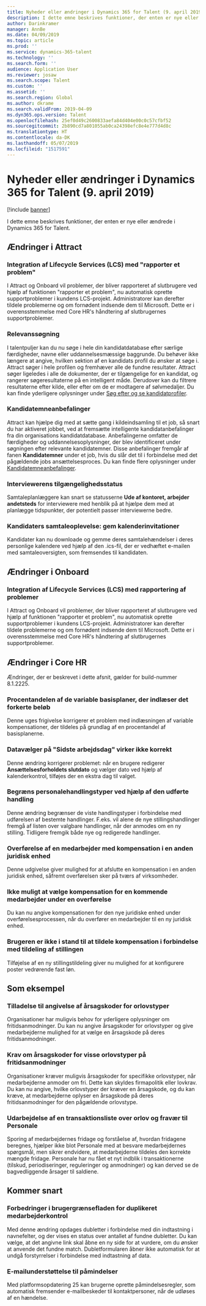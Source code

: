 ```yaml
---
title: Nyheder eller ændringer i Dynamics 365 for Talent (9. april 2019)
description: I dette emne beskrives funktioner, der enten er nye eller ændrede i Microsoft Dynamics 365 for Talent.
author: Darinkramer
manager: AnnBe
ms.date: 04/09/2019
ms.topic: article
ms.prod: ''
ms.service: dynamics-365-talent
ms.technology: ''
ms.search.form: ''
audience: Application User
ms.reviewer: josaw
ms.search.scope: Talent
ms.custom: ''
ms.assetid: ''
ms.search.region: Global
ms.author: dkrame
ms.search.validFrom: 2019-04-09
ms.dyn365.ops.version: Talent
ms.openlocfilehash: 25ef0d49c2600833aefa84d404e00c0c57cfbf52
ms.sourcegitcommit: 2b890cd7a801055ab0ca24398efc8e4e777d4d8c
ms.translationtype: HT
ms.contentlocale: da-DK
ms.lasthandoff: 05/07/2019
ms.locfileid: "1517591"
---
```

# <a name="whats-new-or-changed-in-dynamics-365-for-talent-april-9-2019"></a>Nyheder eller ændringer i Dynamics 365 for Talent (9. april 2019)

[!include [banner](includes/banner.md)]

I dette emne beskrives funktioner, der enten er nye eller ændrede i Dynamics 365 for Talent.

## <a name="changes-in-attract"></a>Ændringer i Attract

### <a name="lifecycle-services-lcs-integration-with-report-a-problem"></a>Integration af Lifecycle Services (LCS) med "rapporter et problem"
I Attract og Onboard vil problemer, der bliver rapporteret af slutbrugere ved hjælp af funktionen "rapporter et problem", nu automatisk oprette supportproblemer i kundens LCS-projekt. Administratorer kan derefter tildele problemerne og om fornødent indsende dem til Microsoft. Dette er i overensstemmelse med Core HR's håndtering af slutbrugernes supportproblemer.

### <a name="relevance-search"></a>Relevanssøgning
I talentpuljer kan du nu søge i hele din kandidatdatabase efter særlige færdigheder, navne eller uddannelsesmæssige baggrunde. Du behøver ikke længere at angive, hvilken sektion af en kandidats profil du ønsker at søge i. Attract søger i hele profilen og fremhæver alle de fundne resultater. Attract søger ligeledes i alle de dokumenter, der er tilgængelige for en kandidat, og rangerer søgeresultaterne på en intelligent måde. Derudover kan du filtrere resultaterne efter kilde, eller efter om de er modtagere af sølvmedaljer. Du kan finde yderligere oplysninger under [Søg efter og se kandidatprofiler](https://docs.microsoft.com/en-us/dynamics365/unified-operations/talent/attract-talent-pools#search-and-view-candidate-profiles).

### <a name="prospect-recommendations"></a>Kandidatemneanbefalinger
Attract kan hjælpe dig med at sætte gang i kildeindsamling til et job, så snart du har aktiveret jobbet, ved at fremsætte intelligente kandidatanbefalinger fra din organisations kandidatdatabase. Anbefalingerne omfatter de færdigheder og uddannelsesoplysninger, der blev identificeret under søgningen efter relevante kandidatemner. Disse anbefalinger fremgår af fanen **Kandidatemner** under et job, hvis du slår det til i forbindelse med det pågældende jobs ansættelsesproces. Du kan finde flere oplysninger under [Kandidatemneanbefalinger](https://docs.microsoft.com/en-us/dynamics365/unified-operations/talent/intelligent-recommendations#prospect-recommendations).

### <a name="interviewer-availability-statuses"></a>Interviewerens tilgængelighedsstatus
Samtaleplanlæggere kan snart se statusserne **Ude af kontoret, arbejder andetsteds** for interviewere med henblik på at hjælpe dem med at planlægge tidspunkter, der potentielt passer interviewerne bedre.

### <a name="candidate-interview-experience-save-calendar-invites"></a>Kandidaters samtaleoplevelse: gem kalenderinvitationer
Kandidater kan nu downloade og gemme deres samtalehændelser i deres personlige kalendere ved hjælp af den .ics-fil, der er vedhæftet e-mailen med samtaleoversigten, som fremsendes til kandidaten.

## <a name="changes-in-onboard"></a>Ændringer i Onboard

### <a name="lifecycle-services-lcs-integration-with-report-a-problem"></a>Integration af Lifecycle Services (LCS) med rapportering af problemer
I Attract og Onboard vil problemer, der bliver rapporteret af slutbrugere ved hjælp af funktionen "rapporter et problem", nu automatisk oprette supportproblemer i kundens LCS-projekt. Administratorer kan derefter tildele problemerne og om fornødent indsende dem til Microsoft. Dette er i overensstemmelse med Core HR's håndtering af slutbrugernes supportproblemer.

## <a name="changes-in-core-hr"></a>Ændringer i Core HR
Ændringer, der er beskrevet i dette afsnit, gælder for build-nummer 8.1.2225.

### <a name="percent-of-basis-variable-plans-load-incorrect-amount"></a>Procentandelen af de variable basisplaner, der indlæser det forkerte beløb
Denne uges frigivelse korrigerer et problem med indlæsningen af variable kompensationer, der tildeles på grundlag af en procentandel af basisplanerne.
 
### <a name="date-picker-on-last-day-worked-doesnt-work-correctly"></a>Datavælger på "Sidste arbejdsdag" virker ikke korrekt
Denne ændring korrigerer problemet: når en brugere redigerer **Ansættelsesforholdets slutdato** og vælger dato ved hjælp af kalenderkontrol, tilføjes der en ekstra dag til valget.

###  <a name="limit-personnel-action-types-by-the-action-taken"></a>Begræns personalehandlingstyper ved hjælp af den udførte handling
Denne ændring begrænser de viste handlingstyper i forbindelse med udførelsen af bestemte handlinger. F.eks. vil alene de nye stillingshandlinger fremgå af listen over valgbare handlinger, når der anmodes om en ny stilling. Tidligere fremgik både nye og redigerede handlinger. 

### <a name="transferring-an-employee-with-compensation-in-a-second-legal-entity"></a>Overførelse af en medarbejder med kompensation i en anden juridisk enhed
Denne udgivelse giver mulighed for at afslutte en kompensation i en anden juridisk enhed, såfremt overførelsen sker på tværs af virksomheder.

### <a name="unable-to-select-compensation-for-a-future-employment-during-a-transfer"></a>Ikke muligt at vælge kompensation for en kommende medarbejder under en overførelse
Du kan nu angive kompensationen for den nye juridiske enhed under overførelsesprocessen, når du overfører en medarbejder til en ny juridisk enhed.

### <a name="user-isnt-able-to-assign-compensation-during-position-assignment"></a>Brugeren er ikke i stand til at tildele kompensation i forbindelse med tildeling af stillingen
Tilføjelse af en ny stillingstildeling giver nu mulighed for at konfigurere poster vedrørende fast løn. 

## <a name="in-preview"></a>Som eksempel

### <a name="allow-reason-codes-to-be-specified-on-leave-types"></a>Tilladelse til angivelse af årsagskoder for orlovstyper
Organisationer har muligvis behov for yderligere oplysninger om fritidsanmodninger. Du kan nu angive årsagskoder for orlovstyper og give medarbejderne mulighed for at vælge en årsagskode på deres fritidsanmodninger.

### <a name="require-reason-codes-for-certain-leave-types-on-time-off-requests"></a>Krav om årsagskoder for visse orlovstyper på fritidsanmodninger
Organisationer kræver muligvis årsagskoder for specifikke orlovstyper, når medarbejderne anmoder om fri. Dette kan skyldes firmapolitik eller lovkrav. Du kan nu angive, hvilke orlovstyper der kræver en årsagskode, og du kan kræve, at medarbejderne oplyser en årsagskode på deres fritidsanmodninger for den pågældende orlovstype.

### <a name="provide-leave-and-absence-transaction-list-for-hr"></a>Udarbejdelse af en transaktionsliste over orlov og fravær til Personale
Sporing af medarbejdernes fridage og forståelse af, hvordan fridagene beregnes, hjælper ikke blot Personale med at besvare medarbejdernes spørgsmål, men sikrer endvidere, at medarbejderne tildeles den korrekte mængde fridage. Personale har nu fået et nyt indblik i transaktionerne (tilskud, periodiseringer, reguleringer og anmodninger) og kan derved se de bagvedliggende årsager til saldiene. 

## <a name="coming-soon"></a>Kommer snart

### <a name="improvements-to-the-user-interface-for-duplicate-employee-check"></a>Forbedringer i brugergrænsefladen for duplikeret medarbejderkontrol
Med denne ændring opdages dubletter i forbindelse med din indtastning i navnefelter, og der vises en status over antallet af fundne dubletter. Du kan vælge, at det angivne link skal åbne en ny side for at vurdere, om du ønsker at anvende det fundne match. Dubletformularen åbner ikke automatisk for at undgå forstyrrelser i forbindelse med indtastning af data.

###  <a name="email-support-for-alerts"></a>E-mailunderstøttelse til påmindelser
Med platformsopdatering 25 kan brugerne oprette påmindelsesregler, som automatisk fremsender e-mailbeskeder til kontaktpersoner, når de udløses af en hændelse. 
